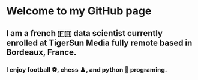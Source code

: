 # Welcome to my GitHub page


## I am a french 🇫🇷 data scientist currently enrolled at TigerSun Media fully remote based in Bordeaux, France.


### I enjoy football ⚽, chess ♟️, and python 🐍 programing.

